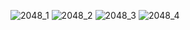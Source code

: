 ![2048_1](https://user-images.githubusercontent.com/76208502/114972561-afc51800-9eb9-11eb-9594-8a54293ba453.png)
![2048_2](https://user-images.githubusercontent.com/76208502/114972563-b0f64500-9eb9-11eb-8a37-d20eb543c9a7.png)
![2048_3](https://user-images.githubusercontent.com/76208502/114972566-b18edb80-9eb9-11eb-9c37-7553768a2bfe.png)
![2048_4](https://user-images.githubusercontent.com/76208502/114972568-b2277200-9eb9-11eb-85fc-71a06cb20046.png)
